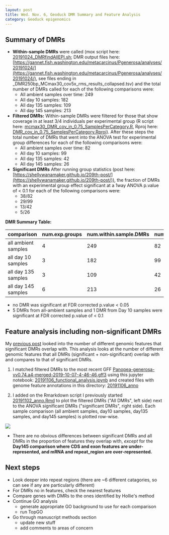 ```yaml
---
layout: post
title: Wed. Nov. 6, Geoduck DMR Summary and Feature Analysis 
category: Geoduck epigenomics 
---
```


## Summary of DMRs 
- **Within-sample DMRs** were called (mox script here:  [20191024_DMRfindAllEPI.sh](https://gannet.fish.washington.edu/metacarcinus/mox_jobs/20191024_DMRfindAllEPI.sh); DMR output files here: [https://gannet.fish.washington.edu/metacarcinus/Pgenerosa/analyses/20191024/](https://gannet.fish.washington.edu/metacarcinus/Pgenerosa/analyses/20191024/), see files ending in _DMR250bp_MCmax30_cov5x_rms_results_collapsed.tsv) and the total number of DMRs called for each of the following comparisons were:
	-  All ambient samples over time:  249
	-  All day 10 samples: 182
	-  All day 135 samples: 109
	-  All day 145 samples: 213
- **Filtered DMRs:** Within-sample DMRs were filtered for those that show coverage in at least 3/4 individuals per experimental group (R script here: [mcmax30_DMR_cov_in_0.75_SamplesPerCategory.R](https://github.com/shellywanamaker/Shelly_Pgenerosa/blob/master/analyses/DMR_cov_in_0.75_SamplesPerCategory/mcmax30_DMR_cov_in_0.75_SamplesPerCategory.R), Rproj here: [DMR_cov_in_0.75_SamplesPerCategory.Rproj](https://github.com/shellywanamaker/Shelly_Pgenerosa/tree/master/analyses/DMR_cov_in_0.75_SamplesPerCategory)). After these steps the total number of DMRs that went into the ANOVA test for experimental group differences for each of the following comparisons were:
	-  All ambient samples over time:  82
	-  All day 10 samples: 99
	-  All day 135 samples: 42
	-  All day 145 samples: 26
- **Significant DMRs** After running group statistics (post here: [https://shellywanamaker.github.io/209th-post/](https://shellywanamaker.github.io/209th-post/)), the fraction of DMRs with an experimental group effect significant at a 1way ANOVA p.value of < 0.1 for each of the following comparisons were:
	-  38/82
	-  29/99
	-  13/42
	-  5/26

**DMR Summary Table:**

| comparison          | num.exp.groups | num.within.sample.DMRs | num.DMRs.filtered.0.75X.indv.per.group | num.DMRs.AOV.sig.at0.1 | num.DMRs.AOV.sig.at0.05 | fraction.filtered.DMRs | fraction.total.DMR.sig.at0.1 | fraction.filtered.DMR.sig.at0.1 | fraction.total.DMR.sig.at0.05 | fraction.filtered.DMR.sig.at0.05 |
|---------------------|----------------|------------------------|----------------------------------------|------------------------|-------------------------|------------------------|------------------------------|---------------------------------|-------------------------------|----------------------------------|
| all ambient samples | 4              | 249                    | 82                                     | 38                     | 33                      | 0.33                   | 0.15                         | 0.46                            | 0.13                          | 0.40                             |
| all day 10 samples  | 3              | 182                    | 99                                     | 29                     | 14                      | 0.54                   | 0.16                         | 0.29                            | 0.08                          | 0.14                             |
| all day 135 samples | 3              | 109                    | 42                                     | 13                     | 9                       | 0.39                   | 0.12                         | 0.31                            | 0.08                          | 0.21                             |
| all day 145 samples | 6              | 213                    | 26                                     | 5                      | 3                       | 0.12                   | 0.02                         | 0.19                            | 0.01                          | 0.12                             |
* no DMR was significant at FDR corrected p.value < 0.05
* 5 DMRs from all-ambient samples and 1 DMR from Day 10 samples were significant at FDR corrected p.value of < 0.1

## Feature analysis including non-significant DMRs

My [previous post](https://shellywanamaker.github.io/209th-post/) looked into the number of different genomic features that significant DMRs overlap with. This analysis looks at the number of different genomic features that all DMRs (significant + non-significant) overlap with and compares to that of significant DMRs. 

1. I matched filtered DMRs to the most recent GFF [Panopea-generosa-vv0.74.a4-merged-2019-10-07-4-46-46.gff3](https://gannet.fish.washington.edu/Atumefaciens/20190928_Pgenerosa_v074.a4_gensas_annotation/Panopea-generosa-vv0.74.a4-merged-2019-10-07-4-46-46.gff3) using this jupyter notebook:  [20191106_functional_analysis.ipynb](https://github.com/shellywanamaker/Shelly_Pgenerosa/blob/master/analyses/20191106_functional_analysis.ipynb) and created files with genome feature annotations in this directory: [20191106_anno](https://github.com/shellywanamaker/Shelly_Pgenerosa/tree/master/analyses/20191106_anno)

2. I added on the Rmarkdown script I previously started [20191102_anno.Rmd](https://github.com/shellywanamaker/Shelly_Pgenerosa/blob/master/analyses/20191102_anno/20191102_anno.Rmd) to plot the filtered DMRs ("All DMRs", left side) next to the ANOVA significant DMRs ("significant DMRs", right side). Each sample comparison (all ambient samples, day10 samples, day135 samples, and day145 samples) is plotted row-wise.

[![](https://raw.githubusercontent.com/shellywanamaker/Shelly_Pgenerosa/master/analyses/20191102_anno/AllvSigDMRsxfeatures_PropBarplot_GroupFacet.jpg)](https://raw.githubusercontent.com/shellywanamaker/Shelly_Pgenerosa/master/analyses/20191102_anno/AllvSigDMRsxfeatures_PropBarplot_GroupFacet.jpg)

- There are no obvious differences between significant DMRs and all DMRs in the proportion of features they overlap with, _except_ for the **Day145 comparison where CDS and exon features are under-represented, and mRNA and repeat_region are over-represented.**

## Next steps
- Look deeper into repeat regions (there are ~6 different catagories, so can see if any are particularly different)
- For DMRs no in features, check the nearest features
- Compare genes with DMRs to the ones identified by Hollie's method
- Continue GO analysis
	- generate appropriate GO background to use for each comparison
	- run TopGO
- Go through manuscript methods section 
	- update new stuff
	- add comments to areas of concern


